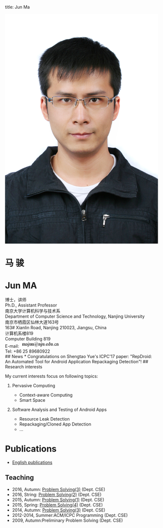 ﻿title: Jun Ma

<div class="news-body">
    <div class="row gutter k-equal-height"><!-- row -->
        <div class="col-lg-3 col-md-3 col-sm-12">
            <img src="static/img/head.jpg" alt="Jun Ma" class="aligncenter" />
        </div>
        <div class="col-lg-9 col-md-9 col-sm-12">
            <div class="row gutter k-equal-height"><!-- nesting row -->
                <div class="col-lg-4 col-md-4 col-sm-12">
                    <h1>马 骏</h1>
                </div>
                <div class="col-lg-8 col-md-8 col-sm-12">
                    <h1>Jun MA</h1>
                </div>
            </div><!-- nesting row end -->
            <div class="row gutter k-equal-height"><!-- nesting row -->
                <div class="col-lg-4 col-md-4 col-sm-12">
                    博士，讲师
                </div>
                <div class="col-lg-8 col-md-8 col-sm-12">
                    Ph.D., Assistant Professor
                </div>
            </div><!-- nesting row end -->
            <div class="row gutter k-equal-height"><!-- nesting row -->
                <div class="col-lg-4 col-md-4 col-sm-12">
                    南京大学计算机科学与技术系
                </div>
                <div class="col-lg-8 col-md-8 col-sm-12">
                    Department of Computer Science and Technology, Nanjing University
                </div>
            </div><!-- nesting row end -->
            <div class="row gutter k-equal-height"><!-- nesting row -->
                <div class="col-lg-4 col-md-4 col-sm-12">
                    南京市栖霞区仙林大道163号
                </div>
                <div class="col-lg-8 col-md-8 col-sm-12">
                    163# Xianlin Road, Nanjing 210023, Jiangsu, China
                </div>
            </div><!-- nesting row end -->
            <div class="row gutter k-equal-height"><!-- nesting row -->
                <div class="col-lg-4 col-md-4 col-sm-12">
                计算机系楼819
                </div>
                <div class="col-lg-8 col-md-8 col-sm-12">
                Computer Building 819
                </div>
            </div><!-- nesting row end -->
            <div class="row gutter k-equal-height"><!-- nesting row -->
                <div class="col-lg-12 col-md-12 col-sm-12">
                    E-mail: <img src="static/img/email.jpg"></img>
                </div>
            </div><!-- nesting row end -->
            <div class="row gutter k-equal-height"><!-- nesting row -->
                <div class="col-lg-12 col-md-12 col-sm-12">
                    Tel: +86 25 89680922
                </div>
            </div><!-- nesting row end -->
        </div>
    </div><!-- row end -->
</div>
## News
* Congratulations on Shengtao Yue's ICPC'17 paper: "RepDroid: An Automated Tool for Android Application Repackaging Detection"!
## Research interests


My current interests focus on following topics:


1. Pervasive Computing
	* Context-aware Computing
	* Smart Space

2. Software Analysis and Testing of Android Apps
	* Resource Leak Detection
	* Repackaging/Cloned App Detection
	* ...

# Publications

* [English publications](publications)

## Teaching
* 2016, Autumn: [Problem Solving(3)](http://cslabcms.nju.edu.cn/problem_solving/index.php/2015%E7%BA%A7--%E5%AD%A6%E6%9C%9F%E5%AE%89%E6%8E%92_(%E7%AC%AC%E4%B8%89%E5%AD%A6%E6%9C%9F)) (Dept. CSE)
* 2016, String: [Problem Solving(2)](http://cslabcms.nju.edu.cn/problem_solving/index.php/2015%E7%BA%A7--%E5%AD%A6%E6%9C%9F%E5%AE%89%E6%8E%92_(%E7%AC%AC%E4%BA%8C%E5%AD%A6%E6%9C%9F)) (Dept. CSE)
* 2015, Autumn: [Problem Solving(1)](http://cslabcms.nju.edu.cn/problem_solving/index.php/2015%E7%BA%A7) (Dept. CSE)
* 2015, Spring: [Problem Solving(4)](http://cslabcms.nju.edu.cn/problem_solving/index.php/2013%E7%BA%A7--%E5%AD%A6%E6%9C%9F%E5%AE%89%E6%8E%92_(%E7%AC%AC%E5%9B%9B%E5%AD%A6%E6%9C%9F)) (Dept. CSE)
* 2014, Autumn: [Problem Solving(3)](http://cslabcms.nju.edu.cn/problem_solving/index.php/2013%E7%BA%A7--%E5%AD%A6%E6%9C%9F%E5%AE%89%E6%8E%92_(%E7%AC%AC%E4%B8%89%E5%AD%A6%E6%9C%9F)) (Dept. CSE)
* 2012-2014, Summer:ACM/ICPC Programming (Dept. CSE)
* 2009, Autumn:Preliminary Problem Solving (Dept. CSE)